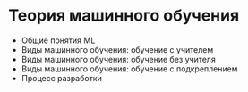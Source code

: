 # Теория машинного обучения
* Общие понятия ML
* Виды машинного обучения: обучение с учителем
* Виды машинного обучения: обучение без учителя
* Виды машинного обучения: обучение с подкреплением
* Процесс разработки
